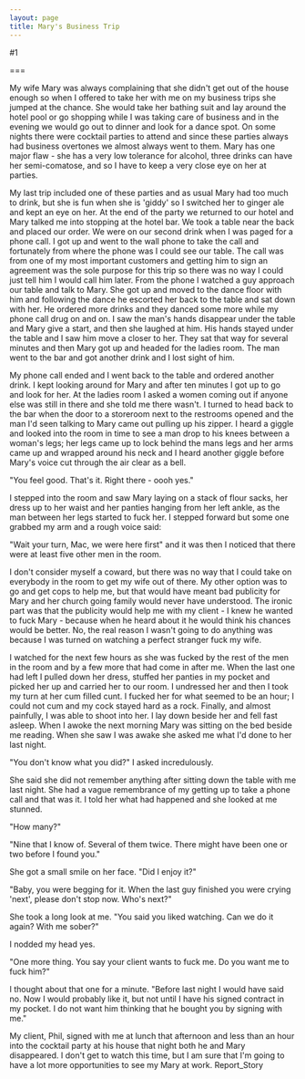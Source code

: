 ```yaml
---
layout: page
title: Mary's Business Trip
---
```

#1 

===

My wife Mary was always complaining that she didn't get out of the house enough so when I offered to take her with me on my business trips she jumped at the chance. She would take her bathing suit and lay around the hotel pool or go shopping while I was taking care of business and in the evening we would go out to dinner and look for a dance spot. On some nights there were cocktail parties to attend and since these parties always had business overtones we almost always went to them. Mary has one major flaw - she has a very low tolerance for alcohol, three drinks can have her semi-comatose, and so I have to keep a very close eye on her at parties. 

My last trip included one of these parties and as usual Mary had too much to drink, but she is fun when she is 'giddy' so I switched her to ginger ale and kept an eye on her. At the end of the party we returned to our hotel and Mary talked me into stopping at the hotel bar. We took a table near the back and placed our order. We were on our second drink when I was paged for a phone call. I got up and went to the wall phone to take the call and fortunately from where the phone was I could see our table. The call was from one of my most important customers and getting him to sign an agreement was the sole purpose for this trip so there was no way I could just tell him I would call him later. From the phone I watched a guy approach our table and talk to Mary. She got up and moved to the dance floor with him and following the dance he escorted her back to the table and sat down with her. He ordered more drinks and they danced some more while my phone call drug on and on. I saw the man's hands disappear under the table and Mary give a start, and then she laughed at him. His hands stayed under the table and I saw him move a closer to her. They sat that way for several minutes and then Mary got up and headed for the ladies room. The man went to the bar and got another drink and I lost sight of him. 

My phone call ended and I went back to the table and ordered another drink. I kept looking around for Mary and after ten minutes I got up to go and look for her. At the ladies room I asked a women coming out if anyone else was still in there and she told me there wasn't. I turned to head back to the bar when the door to a storeroom next to the restrooms opened and the man I'd seen talking to Mary came out pulling up his zipper. I heard a giggle and looked into the room in time to see a man drop to his knees between a woman's legs; her legs came up to lock behind the mans legs and her arms came up and wrapped around his neck and I heard another giggle before Mary's voice cut through the air clear as a bell. 

"You feel good. That's it. Right there - oooh yes." 

I stepped into the room and saw Mary laying on a stack of flour sacks, her dress up to her waist and her panties hanging from her left ankle, as the man between her legs started to fuck her. I stepped forward but some one grabbed my arm and a rough voice said: 

"Wait your turn, Mac, we were here first" and it was then I noticed that there were at least five other men in the room. 

I don't consider myself a coward, but there was no way that I could take on everybody in the room to get my wife out of there. My other option was to go and get cops to help me, but that would have meant bad publicity for Mary and her church going family would never have understood. The ironic part was that the publicity would help me with my client - I knew he wanted to fuck Mary - because when he heard about it he would think his chances would be better. No, the real reason I wasn't going to do anything was because I was turned on watching a perfect stranger fuck my wife. 

I watched for the next few hours as she was fucked by the rest of the men in the room and by a few more that had come in after me. When the last one had left I pulled down her dress, stuffed her panties in my pocket and picked her up and carried her to our room. I undressed her and then I took my turn at her cum filled cunt. I fucked her for what seemed to be an hour; I could not cum and my cock stayed hard as a rock. Finally, and almost painfully, I was able to shoot into her. I lay down beside her and fell fast asleep. When I awoke the next morning Mary was sitting on the bed beside me reading. When she saw I was awake she asked me what I'd done to her last night. 

"You don't know what you did?" I asked incredulously. 

She said she did not remember anything after sitting down the table with me last night. She had a vague remembrance of my getting up to take a phone call and that was it. I told her what had happened and she looked at me stunned. 

"How many?" 

"Nine that I know of. Several of them twice. There might have been one or two before I found you." 

She got a small smile on her face. "Did I enjoy it?" 

"Baby, you were begging for it. When the last guy finished you were crying 'next', please don't stop now. Who's next?" 

She took a long look at me. "You said you liked watching. Can we do it again? With me sober?" 

I nodded my head yes. 

"One more thing. You say your client wants to fuck me. Do you want me to fuck him?" 

I thought about that one for a minute. "Before last night I would have said no. Now I would probably like it, but not until I have his signed contract in my pocket. I do not want him thinking that he bought you by signing with me." 

My client, Phil, signed with me at lunch that afternoon and less than an hour into the cocktail party at his house that night both he and Mary disappeared. I don't get to watch this time, but I am sure that I'm going to have a lot more opportunities to see my Mary at work. Report_Story 
